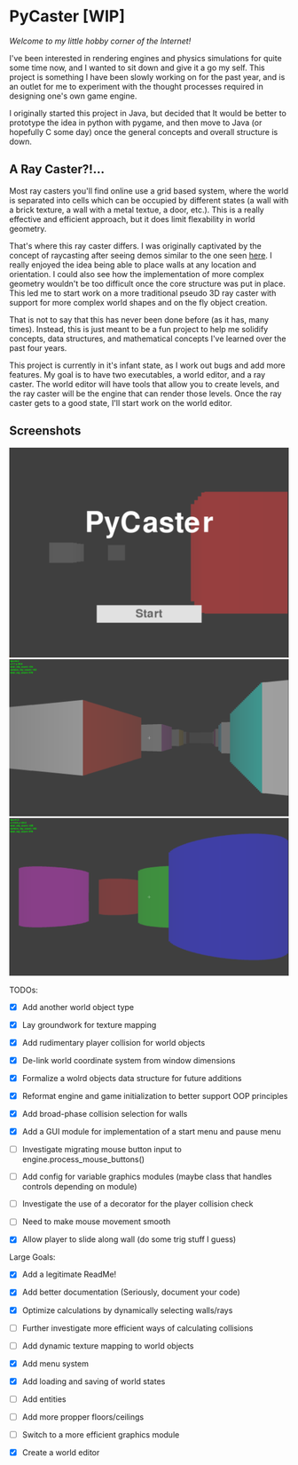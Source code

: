 # PyCaster [WIP]

_Welcome to my little hobby corner of the Internet!_

I've been interested in rendering engines and physics simulations for quite some time now, and I wanted to sit down and give it a go my self. This project is something I have been slowly working on for the past year, and is an outlet for me to experiment with the thought processes required in designing one's own game engine. 

I originally started this project in Java, but decided that It would be better to prototype the idea in python with pygame, and then move to Java (or hopefully C some day) once the general concepts and overall structure is down. 

## A Ray Caster?!...

Most ray casters you'll find online use a grid based system, where the world is separated into cells which can be occupied by different states (a wall with a brick texture, a wall with a metal textue, a door, etc.). This is a really effective and efficient approach, but it does limit flexability in world geometry. 

That's where this ray caster differs. I was originally captivated by the concept of raycasting after seeing demos similar to the one seen [here](https://www.youtube.com/watch?v=58l0SURwYpc). I really enjoyed the idea being able to place walls at any location and orientation. I could also see how the implementation of more complex geometry wouldn't be too difficult once the core structure was put in place. This led me to start work on a more traditional pseudo 3D ray caster with support for more complex world shapes and on the fly object creation.

That is not to say that this has never been done before (as it has, many times). Instead, this is just meant to be a fun project to help me solidify concepts, data structures, and mathematical concepts I've learned over the past four years.

This project is currently in it's infant state, as I work out bugs and add more features. My goal is to have two executables, a world editor, and a ray caster. The world editor will have tools that allow you to create levels, and the ray caster will be the engine that can render those levels. Once the ray caster gets to a good state, I'll start work on the world editor.


## Screenshots

![](resources/demo_images/pycaster_demo_startmenu.png)
![](resources/demo_images/pycaster_demo_01.png)
![](resources/demo_images/pycaster_demo_02.png)

TODOs:
- [x] Add another world object type
- [x] Lay groundwork for texture mapping
- [x] Add rudimentary player collision for world objects
- [x] De-link world coordinate system from window dimensions
- [x] Formalize a wolrd objects data structure for future additions
- [x] Reformat engine and game initialization to better support OOP principles
- [x] Add broad-phase collision selection for walls
- [x] Add a GUI module for implementation of a start menu and pause menu
- [ ] Investigate migrating mouse button input to engine.process_mouse_buttons()
- [ ] Add config for variable graphics modules (maybe class that handles controls depending on module)
- [ ] Investigate the use of a decorator for the player collision check
- [ ] Need to make mouse movement smooth
- [x] Allow player to slide along wall (do some trig stuff I guess)


Large Goals:
- [x] Add a legitimate ReadMe!
- [x] Add better documentation (Seriously, document your code)
- [x] Optimize calculations by dynamically selecting walls/rays
- [ ] Further investigate more efficient ways of calculating collisions
- [ ] Add dynamic texture mapping to world objects
- [x] Add menu system
- [x] Add loading and saving of world states
- [ ] Add entities
- [ ] Add more propper floors/ceilings
- [ ] Switch to a more efficient graphics module
- [x] Create a world editor

